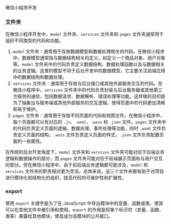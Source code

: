 微信小程序开发

### 文件夹


在微信小程序开发中，`model` 文件夹、`services` 文件夹和 `pages` 文件夹通常用于组织不同类型的代码和功能。

1. `model` 文件夹：通常用于存放数据模型和数据处理相关的代码。在微信小程序中，数据模型通常指与数据结构相关的定义，如定义一个商品对象、用户对象等。`model` 文件夹中的代码负责定义数据结构、数据处理函数以及与数据相关的业务逻辑。这里的模型不同于后台开发中的数据模型，它主要关注前端应用中的数据结构和数据处理。
2. `services` 文件夹：通常用于存放与后台接口或其他外部服务交互的代码。在微信小程序中，`services` 文件夹中的代码负责封装与后台服务器或其他第三方服务的通信，包括数据请求、数据解析、错误处理等功能。这样做的目的是为了抽象出与服务端或其他外部服务的交互逻辑，使得页面中的代码更加清晰和易于维护。
3. `pages` 文件夹：通常用于存放不同页面的代码和视图文件。在微信小程序中，每个页面都可以有对应的 `.js`、`.wxml`、`.wxss` 和 `.json` 文件。`pages` 文件夹中的代码负责定义页面的逻辑、数据处理、事件处理等功能，同时 `.wxml` 文件负责定义页面的结构，`.wxss` 文件负责定义页面的样式，`.json` 文件负责配置页面的一些属性。

在传统的后台开发角度下，`model` 文件夹和 `services` 文件夹可能对应于后端业务逻辑和数据操作的部分，而 `pages` 文件夹可能对应于前端展示页面和与用户交互的部分。但在微信小程序中，由于前后端业务逻辑都可能涉及，`model` 和 `services` 文件夹的职责相对更为灵活。总体来说，这三个文件夹都有助于对项目进行模块化和结构化的组织，提高代码的可维护性和扩展性。





### export

使用 `export` 关键字是为了在 JavaScript 中导出模块中的变量、函数或类，使其可以在其他文件中被引用和使用。`export` 的作用是将某个标识符（变量、函数、类等）暴露给其他模块，使其成为该模块的公共接口。
